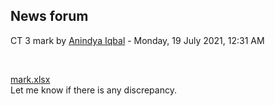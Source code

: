 <h2>News forum</h2><a href="https://moodle.cse.buet.ac.bd/user/view.php?id=10&course=564"></a>
CT 3 mark
by <a href="https://moodle.cse.buet.ac.bd/user/view.php?id=10&course=564">Anindya Iqbal</a> - Monday, 19 July 2021, 12:31 AM


 

<a href="file%5Cmark.xlsx"></a> <a href="file%5Cmark.xlsx">mark.xlsx</a><br />
Let me know if there is any discrepancy.<br />






